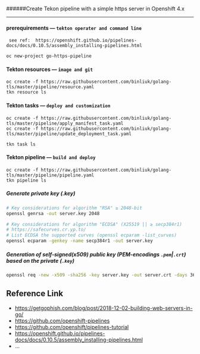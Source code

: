 
######Create Tekon pipeline with a simple https server in Openshift 4.x

---

####  prerequirements — `tekton operater and command line`

```Tekton operator and cli
 see ref:  https://openshift.github.io/pipelines-docs/docs/0.10.5/assembly_installing-pipelines.html 
```
``` create new project in OCP
oc new-project go-https-pipeline

```
#### Tekton resources — `image and git`

```Tekton and oc
oc create -f https://raw.githubusercontent.com/binliuk/golang-tls/master/pipeline/resource.yaml
tkn resource ls

```

#### Tekton tasks — `deploy and customization`

```Tekton
oc create -f https://raw.githubusercontent.com/binliuk/golang-tls/master/pipeline/apply_manifest_task.yaml
oc create -f https://raw.githubusercontent.com/binliuk/golang-tls/master/pipeline/update_deployment_task.yaml

tkn task ls

```
#### Tekton pipeline — `build and deploy`

```Tekton
oc create -f https://raw.githubusercontent.com/binliuk/golang-tls/master/pipeline/pipeline.yaml
tkn pipeline ls 

```
##### Generate private key (.key)

```sh
# Key considerations for algorithm "RSA" ≥ 2048-bit
openssl genrsa -out server.key 2048

# Key considerations for algorithm "ECDSA" (X25519 || ≥ secp384r1)
# https://safecurves.cr.yp.to/
# List ECDSA the supported curves (openssl ecparam -list_curves)
openssl ecparam -genkey -name secp384r1 -out server.key
```

##### Generation of self-signed(x509) public key (PEM-encodings `.pem`|`.crt`) based on the private (`.key`)

```sh
openssl req -new -x509 -sha256 -key server.key -out server.crt -days 3650
```

Reference Link
---
* https://getgophish.com/blog/post/2018-12-02-building-web-servers-in-go/
* https://github.com/openshift-pipelines
* https://github.com/openshift/pipelines-tutorial
* https://openshift.github.io/pipelines-docs/docs/0.10.5/assembly_installing-pipelines.html
* …
